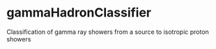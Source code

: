 # gammaHadronClassifier
Classification of gamma ray showers from a source to isotropic proton showers 
